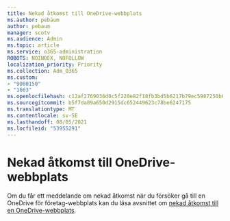 ```yaml
---
title: Nekad åtkomst till OneDrive-webbplats
ms.author: pebaum
author: pebaum
manager: scotv
ms.audience: Admin
ms.topic: article
ms.service: o365-administration
ROBOTS: NOINDEX, NOFOLLOW
localization_priority: Priority
ms.collection: Adm_O365
ms.custom:
- "9000150"
- "1663"
ms.openlocfilehash: c12af2769036d0c5f220e82f18fb3bd5b6217b79ec5987250b61ea195d7836aa
ms.sourcegitcommit: b5f7da89a650d2915dc652449623c78be6247175
ms.translationtype: MT
ms.contentlocale: sv-SE
ms.lasthandoff: 08/05/2021
ms.locfileid: "53955291"
---
```

# <a name="access-denied-to-onedrive-site"></a>Nekad åtkomst till OneDrive-webbplats

Om du får ett meddelande om nekad åtkomst när du försöker gå till en OneDrive för företag-webbplats kan du läsa avsnittet om [nekad åtkomst till en OneDrive-webbplats](https://docs.microsoft.com/sharepoint/troubleshoot/administration/access-denied-or-need-permission-error-sharepoint-online-or-onedrive-for-business#when-accessing-a-onedrive-site).
